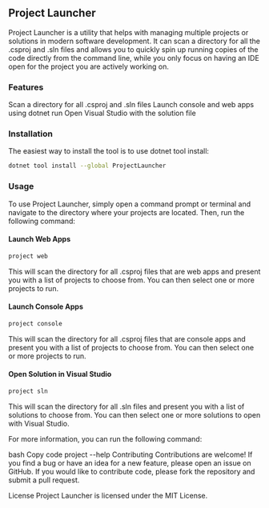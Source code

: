 ## Project Launcher

Project Launcher is a utility that helps with managing multiple projects or solutions in modern software development. It can scan a directory for all the .csproj and .sln files and allows you to quickly spin up running copies of the code directly from the command line, while you only focus on having an IDE open for the project you are actively working on.

### Features

Scan a directory for all .csproj and .sln files
Launch console and web apps using dotnet run
Open Visual Studio with the solution file

### Installation

The easiest way to install the tool is to use dotnet tool install:

``` bash
dotnet tool install --global ProjectLauncher
```

### Usage
To use Project Launcher, simply open a command prompt or terminal and navigate to the directory where your projects are located. Then, run the following command:

#### Launch Web Apps
``` bash
project web
```

This will scan the directory for all .csproj files that are web apps and present you with a list of projects to choose from. You can then select one or more projects to run.

#### Launch Console Apps
``` bash
project console
```

This will scan the directory for all .csproj files that are console apps and present you with a list of projects to choose from. You can then select one or more projects to run.

#### Open Solution in Visual Studio
``` bash
project sln
```

This will scan the directory for all .sln files and present you with a list of solutions to choose from. You can then select one or more solutions to open with Visual Studio.

For more information, you can run the following command:

bash
Copy code
project --help
Contributing
Contributions are welcome! If you find a bug or have an idea for a new feature, please open an issue on GitHub. If you would like to contribute code, please fork the repository and submit a pull request.

License
Project Launcher is licensed under the MIT License.
